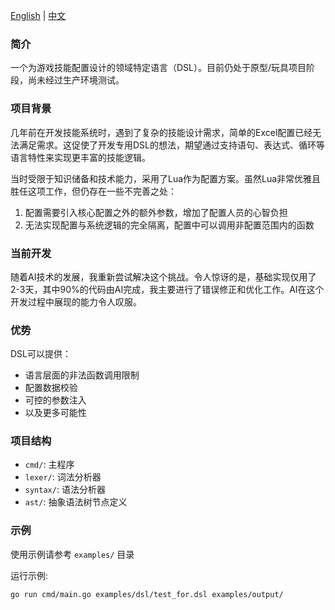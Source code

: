 [English](README.md) | [中文](README_zh_CN.md)

### 简介

一个为游戏技能配置设计的领域特定语言（DSL）。目前仍处于原型/玩具项目阶段，尚未经过生产环境测试。

### 项目背景

几年前在开发技能系统时，遇到了复杂的技能设计需求，简单的Excel配置已经无法满足需求。这促使了开发专用DSL的想法，期望通过支持语句、表达式、循环等语言特性来实现更丰富的技能逻辑。

当时受限于知识储备和技术能力，采用了Lua作为配置方案。虽然Lua非常优雅且胜任这项工作，但仍存在一些不完善之处：

1. 配置需要引入核心配置之外的额外参数，增加了配置人员的心智负担
2. 无法实现配置与系统逻辑的完全隔离，配置中可以调用非配置范围内的函数

### 当前开发

随着AI技术的发展，我重新尝试解决这个挑战。令人惊讶的是，基础实现仅用了2-3天，其中90%的代码由AI完成，我主要进行了错误修正和优化工作。AI在这个开发过程中展现的能力令人叹服。

### 优势

DSL可以提供：

- 语言层面的非法函数调用限制
- 配置数据校验
- 可控的参数注入
- 以及更多可能性

### 项目结构

- `cmd/`: 主程序
- `lexer/`: 词法分析器
- `syntax/`: 语法分析器
- `ast/`: 抽象语法树节点定义

### 示例

使用示例请参考 `examples/` 目录

运行示例:
```bash
go run cmd/main.go examples/dsl/test_for.dsl examples/output/
```
